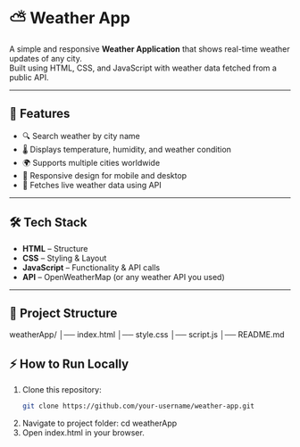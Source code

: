 # ⛅ Weather App  

A simple and responsive **Weather Application** that shows real-time weather updates of any city.  
Built using HTML, CSS, and JavaScript with weather data fetched from a public API.  

---

## 🚀 Features
- 🔍 Search weather by city name  
- 🌡️ Displays temperature, humidity, and weather condition  
- 🌍 Supports multiple cities worldwide  
- 📱 Responsive design for mobile and desktop  
- 🔄 Fetches live weather data using API  

---

## 🛠️ Tech Stack
- **HTML** – Structure  
- **CSS** – Styling & Layout  
- **JavaScript** – Functionality & API calls  
- **API** – OpenWeatherMap (or any weather API you used)  

---

## 📂 Project Structure
weatherApp/
    │── index.html
    │── style.css
    │── script.js
    │── README.md

## ⚡ How to Run Locally
1. Clone this repository:
   ```bash
   git clone https://github.com/your-username/weather-app.git
2. Navigate to project folder:
   cd weatherApp
3. Open index.html in your browser.
